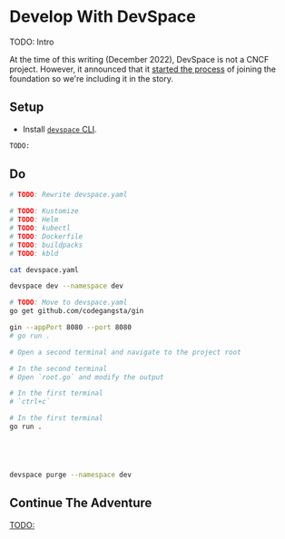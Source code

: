 # Develop With DevSpace

TODO: Intro

At the time of this writing (December 2022), DevSpace is not a CNCF project. However, it announced that it [started the process](https://thenewstack.io/?p=22695066) of joining the foundation so we're including it in the story.

## Setup

* Install [`devspace` CLI](https://www.devspace.sh/docs/getting-started/installation).

```bash
TODO:
```

## Do

```bash
# TODO: Rewrite devspace.yaml

# TODO: Kustomize
# TODO: Helm
# TODO: kubectl
# TODO: Dockerfile
# TODO: buildpacks
# TODO: kbld

cat devspace.yaml

devspace dev --namespace dev

# TODO: Move to devspace.yaml
go get github.com/codegangsta/gin

gin --appPort 8080 --port 8080
# go run .

# Open a second terminal and navigate to the project root

# In the second terminal
# Open `root.go` and modify the output

# In the first terminal
# `ctrl+c`

# In the first terminal
go run .





devspace purge --namespace dev
```

## Continue The Adventure

[TODO:](TODO:)
